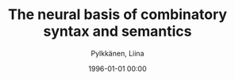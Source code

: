 ---
layout: post
title: The neural basis of combinatory syntax and semantics

date: 1996-01-01 00:00
author: Pylkkänen, Liina
journal: Science

link: https://doi.org/10.1126/science.aax0050

year: 2019
---